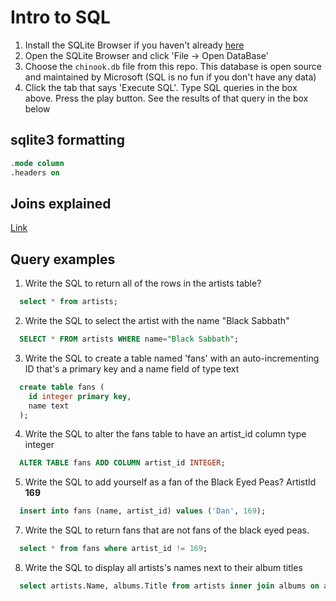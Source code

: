 # Intro to SQL

1. Install the SQLite Browser if you haven't already [here](http://sqlitebrowser.org/)
2. Open the SQLite Browser and click 'File -> Open DataBase'
3. Choose the `chinook.db` file from this repo. This database is open source and maintained by Microsoft (SQL is no fun if you don't have any data)
4. Click the tab that says 'Execute SQL'. Type SQL queries in the box above. Press the play button. See the results of that query in the box below

## sqlite3 formatting

```sql
.mode column
.headers on
```

## Joins explained

[Link](https://flatironschool.com/blog/sql-joins-explained-visually-the-3-ring-binder/)

## Query examples

1. Write the SQL to return all of the rows in the artists table?
```SQL
  select * from artists;
```

2. Write the SQL to select the artist with the name "Black Sabbath"

```SQL
  SELECT * FROM artists WHERE name="Black Sabbath";
```

3. Write the SQL to create a table named 'fans' with an auto-incrementing ID that's a primary key and a name field of type text

```sql
  create table fans (
    id integer primary key,
    name text
  );
```

4. Write the SQL to alter the fans table to have an artist_id column type integer

```sql
  ALTER TABLE fans ADD COLUMN artist_id INTEGER;
```

5. Write the SQL to add yourself as a fan of the Black Eyed Peas? ArtistId **169**

```sql
  insert into fans (name, artist_id) values ('Dan', 169);
```

7. Write the SQL to return fans that are not fans of the black eyed peas.

```sql
  select * from fans where artist_id != 169;
```

8. Write the SQL to display all artists's names next to their album titles

```sql
  select artists.Name, albums.Title from artists inner join albums on artists.ArtistId = albums.ArtistId;
```
